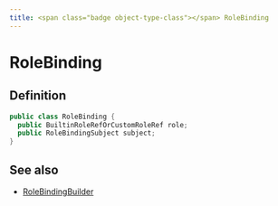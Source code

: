 ```yaml
---
title: <span class="badge object-type-class"></span> RoleBinding
---
```

# <span class="badge object-type-class"></span> RoleBinding

## Definition

```java
public class RoleBinding {
  public BuiltinRoleRefOrCustomRoleRef role;
  public RoleBindingSubject subject;
}
```
## See also

 * <span class="badge builder"></span> [RoleBindingBuilder](./builder-RoleBindingBuilder.md)
